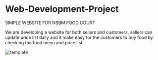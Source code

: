 # Web-Development-Project

  SIMPLE WEBSITE FOR NSBM FOOD COURT

We are developing a website for both sellers and customers, sellers can update price list daily and it make easy for the customers 
to buy food by  checking the food menu and price list.

![template](https://user-images.githubusercontent.com/56529733/71467735-c689bc00-27e9-11ea-9433-6dbd31089dc2.png)
